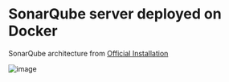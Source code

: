 # SonarQube server deployed on Docker

SonarQube architecture from [Official Installation](https://docs.sonarsource.com/sonarqube/latest/setup-and-upgrade/install-the-server/introduction/)

![image](https://github.com/famasboy888/SonarQube_docker/assets/23441168/90047c3e-35f6-480f-9947-b4ca4bd9cc77)

